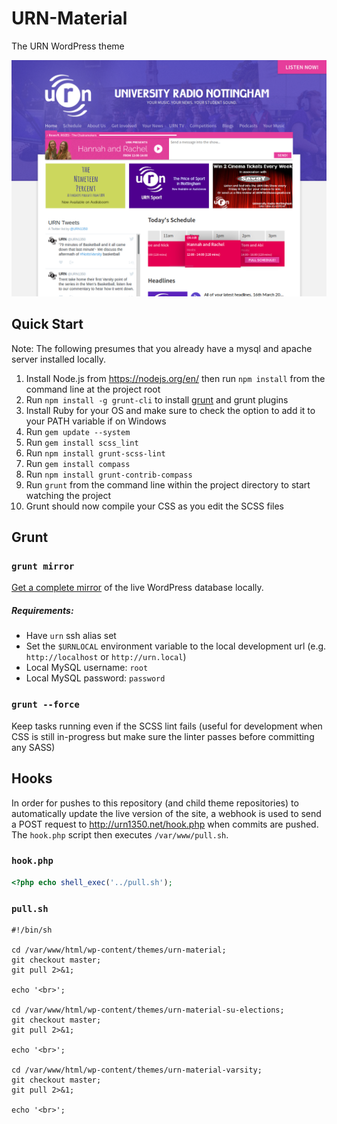# URN-Material
The URN WordPress theme

![Theme preview](/screenshot.png?raw=true "Theme design")

## Quick Start
Note: The following presumes that you already have a mysql and apache server installed locally.

1. Install Node.js from https://nodejs.org/en/ then run <code>npm install</code> from the command line at the project root
2. Run <code>npm install -g grunt-cli</code> to install [grunt](https://github.com/gruntjs/grunt) and grunt plugins
3. Install Ruby for your OS and make sure to check the option to add it to your PATH variable if on Windows
4. Run <code>gem update --system</code>
5. Run <code>gem install scss_lint</code>
6. Run <code>npm install grunt-scss-lint</code>
7. Run <code>gem install compass</code>
8. Run <code>npm install grunt-contrib-compass</code>
9. Run <code>grunt</code> from the command line within the project directory to start watching the project
10. Grunt should now compile your CSS as you edit the SCSS files

## Grunt
### `grunt mirror`
[Get a complete mirror](https://github.com/URN/URN-Material/blob/94177fc0245dcfbde6c5d6365ef6b42ff3dca9e1/Gruntfile.js#L34-L37) of the live WordPress database locally.

##### Requirements:
- Have `urn` ssh alias set
- Set the `$URNLOCAL` environment variable to the local development url (e.g. `http://localhost` or `http://urn.local`)
- Local MySQL username: `root`
- Local MySQL password: `password`

### `grunt --force`
Keep tasks running even if the SCSS lint fails (useful for development when CSS is still in-progress but make sure the linter passes before committing any SASS)

## Hooks
In order for pushes to this repository (and child theme repositories) to automatically update the live version of the site, a webhook is used to send a POST request to http://urn1350.net/hook.php when commits are pushed. The `hook.php` script then executes `/var/www/pull.sh`.

### `hook.php`
```php
<?php echo shell_exec('../pull.sh');
```

### `pull.sh`
```shell
#!/bin/sh

cd /var/www/html/wp-content/themes/urn-material;
git checkout master;
git pull 2>&1;

echo '<br>';

cd /var/www/html/wp-content/themes/urn-material-su-elections;
git checkout master;
git pull 2>&1;

echo '<br>';

cd /var/www/html/wp-content/themes/urn-material-varsity;
git checkout master;
git pull 2>&1;

echo '<br>';
```

